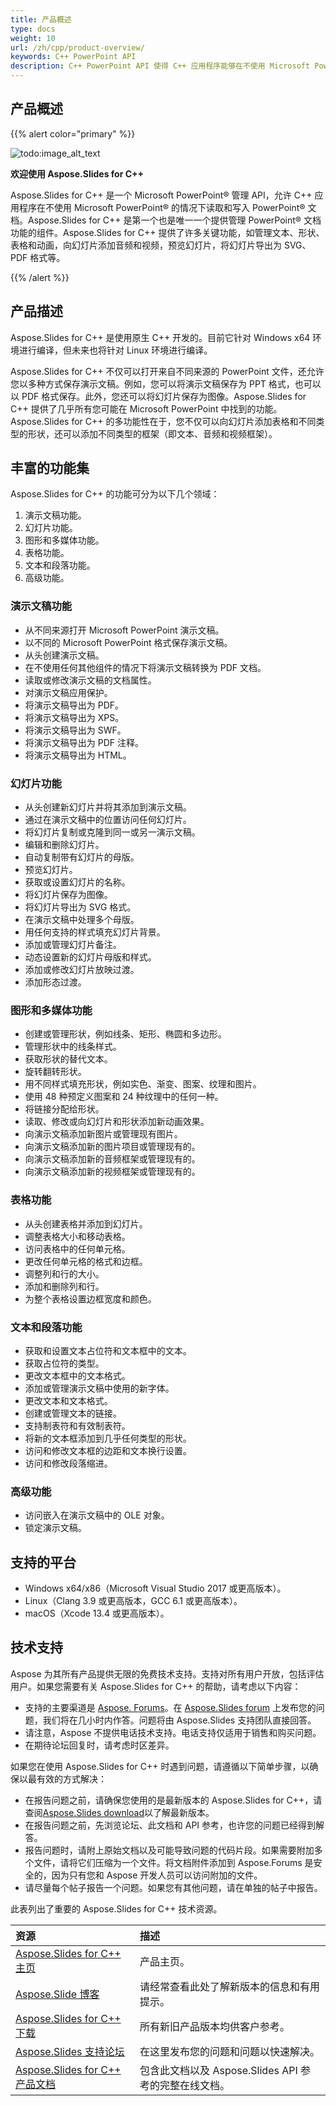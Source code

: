 ```yaml
---
title: 产品概述
type: docs
weight: 10
url: /zh/cpp/product-overview/
keywords: C++ PowerPoint API
description: C++ PowerPoint API 使得 C++ 应用程序能够在不使用 Microsoft PowerPoint 的情况下读取和写入 PowerPoint 文档，并提供关键功能，如管理文本、形状、表格和动画，向幻灯片添加音频和视频，预览幻灯片，将幻灯片导出为 SVG、PDF 格式等。
---
```


## **产品概述**


{{% alert color="primary" %}} 

![todo:image_alt_text](product-overview_1)

**欢迎使用 Aspose.Slides for C++**

Aspose.Slides for C++ 是一个 Microsoft PowerPoint® 管理 API，允许 C++ 应用程序在不使用 Microsoft PowerPoint® 的情况下读取和写入 PowerPoint® 文档。Aspose.Slides for C++ 是第一个也是唯一一个提供管理 PowerPoint® 文档功能的组件。Aspose.Slides for C++ 提供了许多关键功能，如管理文本、形状、表格和动画，向幻灯片添加音频和视频，预览幻灯片，将幻灯片导出为 SVG、PDF 格式等。

{{% /alert %}} 
## **产品描述**
Aspose.Slides for C++ 是使用原生 C++ 开发的。目前它针对 Windows x64 环境进行编译，但未来也将针对 Linux 环境进行编译。

Aspose.Slides for C++ 不仅可以打开来自不同来源的 PowerPoint 文件，还允许您以多种方式保存演示文稿。例如，您可以将演示文稿保存为 PPT 格式，也可以以 PDF 格式保存。此外，您还可以将幻灯片保存为图像。Aspose.Slides for C++ 提供了几乎所有您可能在 Microsoft PowerPoint 中找到的功能。Aspose.Slides for C++ 的多功能性在于，您不仅可以向幻灯片添加表格和不同类型的形状，还可以添加不同类型的框架（即文本、音频和视频框架）。
## **丰富的功能集**
Aspose.Slides for C++ 的功能可分为以下几个领域：

1. 演示文稿功能。
1. 幻灯片功能。
1. 图形和多媒体功能。
1. 表格功能。
1. 文本和段落功能。
1. 高级功能。
### **演示文稿功能**
- 从不同来源打开 Microsoft PowerPoint 演示文稿。
- 以不同的 Microsoft PowerPoint 格式保存演示文稿。
- 从头创建演示文稿。
- 在不使用任何其他组件的情况下将演示文稿转换为 PDF 文档。
- 读取或修改演示文稿的文档属性。
- 对演示文稿应用保护。
- 将演示文稿导出为 PDF。
- 将演示文稿导出为 XPS。
- 将演示文稿导出为 SWF。
- 将演示文稿导出为 PDF 注释。
- 将演示文稿导出为 HTML。
### **幻灯片功能**
- 从头创建新幻灯片并将其添加到演示文稿。
- 通过在演示文稿中的位置访问任何幻灯片。
- 将幻灯片复制或克隆到同一或另一演示文稿。
- 编辑和删除幻灯片。
- 自动复制带有幻灯片的母版。
- 预览幻灯片。
- 获取或设置幻灯片的名称。
- 将幻灯片保存为图像。
- 将幻灯片导出为 SVG 格式。
- 在演示文稿中处理多个母版。
- 用任何支持的样式填充幻灯片背景。
- 添加或管理幻灯片备注。
- 动态设置新的幻灯片母版和样式。
- 添加或修改幻灯片放映过渡。
- 添加形态过渡。
### **图形和多媒体功能**
- 创建或管理形状，例如线条、矩形、椭圆和多边形。
- 管理形状中的线条样式。
- 获取形状的替代文本。
- 旋转翻转形状。
- 用不同样式填充形状，例如实色、渐变、图案、纹理和图片。
- 使用 48 种预定义图案和 24 种纹理中的任何一种。
- 将链接分配给形状。
- 读取、修改或向幻灯片和形状添加新动画效果。
- 向演示文稿添加新图片或管理现有图片。
- 向演示文稿添加新的图片项目或管理现有的。
- 向演示文稿添加新的音频框架或管理现有的。
- 向演示文稿添加新的视频框架或管理现有的。
### **表格功能**
- 从头创建表格并添加到幻灯片。
- 调整表格大小和移动表格。
- 访问表格中的任何单元格。
- 更改任何单元格的格式和边框。
- 调整列和行的大小。
- 添加和删除列和行。
- 为整个表格设置边框宽度和颜色。
### **文本和段落功能**
- 获取和设置文本占位符和文本框中的文本。
- 获取占位符的类型。
- 更改文本框中的文本格式。
- 添加或管理演示文稿中使用的新字体。
- 更改文本和文本格式。
- 创建或管理文本的链接。
- 支持制表符和有效制表符。
- 将新的文本框添加到几乎任何类型的形状。
- 访问和修改文本框的边距和文本换行设置。
- 访问和修改段落缩进。
### **高级功能**
- 访问嵌入在演示文稿中的 OLE 对象。
- 锁定演示文稿。


## **支持的平台**
- Windows x64/x86（Microsoft Visual Studio 2017 或更高版本）。
- Linux（Clang 3.9 或更高版本，GCC 6.1 或更高版本）。
- macOS（Xcode 13.4 或更高版本）。

## **技术支持**
Aspose 为其所有产品提供无限的免费技术支持。支持对所有用户开放，包括评估用户。如果您需要有关 Aspose.Slides for C++ 的帮助，请考虑以下内容：

- 支持的主要渠道是 [Aspose. Forums](https://forum.aspose.com/)。在 [Aspose.Slides forum](https://forum.aspose.com/c/slides/11) 上发布您的问题，我们将在几小时内作答。问题将由 Aspose.Slides 支持团队直接回答。
- 请注意，Aspose 不提供电话技术支持。电话支持仅适用于销售和购买问题。
- 在期待论坛回复时，请考虑时区差异。

如果您在使用 Aspose.Slides for C++ 时遇到问题，请遵循以下简单步骤，以确保以最有效的方式解决：

- 在报告问题之前，请确保您使用的是最新版本的 Aspose.Slides for C++，请查阅[Aspose.Slides download](https://downloads.aspose.com/slides/cpp)以了解最新版本。
- 在报告问题之前，先浏览论坛、此文档和 API 参考，也许您的问题已经得到解答。
- 报告问题时，请附上原始文档以及可能导致问题的代码片段。如果需要附加多个文件，请将它们压缩为一个文件。将文档附件添加到 Aspose.Forums 是安全的，因为只有您和 Aspose 开发人员可以访问附加的文件。
- 请尽量每个帖子报告一个问题。如果您有其他问题，请在单独的帖子中报告。

此表列出了重要的 Aspose.Slides for C++ 技术资源。

|**资源**|**描述**|
| :- | :- |
|[Aspose.Slides for C++ 主页](https://products.aspose.com/slides/cpp/)|产品主页。|
|[Aspose.Slide 博客](https://blog.aspose.com/category/slides/)|请经常查看此处了解新版本的信息和有用提示。|
|[Aspose.Slides for C++ 下载](https://downloads.aspose.com/slides/cpp)|所有新旧产品版本均供客户参考。|
|[Aspose.Slides 支持论坛](https://forum.aspose.com/c/slides/11)|在这里发布您的问题和问题以快速解决。|
|[Aspose.Slides for C++ 产品文档](/slides/zh/cpp/)|包含此文档以及 Aspose.Slides API 参考的完整在线文档。|